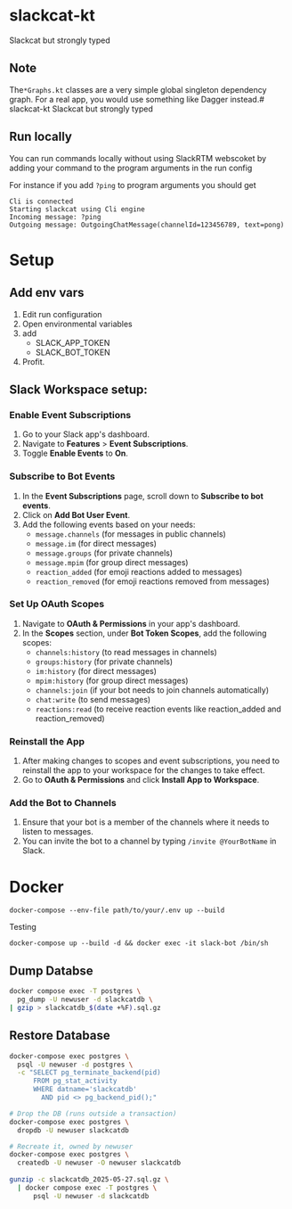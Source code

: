 # slackcat-kt

Slackcat but strongly typed

## Note

The`*Graphs.kt` classes are a very simple global singleton dependency graph. 
For a real app, you would use something like Dagger instead.# slackcat-kt
Slackcat but strongly typed

## Run locally

You can run commands locally without using SlackRTM webscoket by adding your command to the program arguments in the run config

For instance if you add `?ping` to program arguments you should get

```shell
Cli is connected
Starting slackcat using Cli engine
Incoming message: ?ping
Outgoing message: OutgoingChatMessage(channelId=123456789, text=pong)
```


# Setup
## Add env vars

1. Edit run configuration
2. Open environmental variables
3. add
    * SLACK_APP_TOKEN
    * SLACK_BOT_TOKEN
4. Profit.


## Slack Workspace setup:

### Enable Event Subscriptions

1. Go to your Slack app's dashboard.
2. Navigate to **Features** > **Event Subscriptions**.
3. Toggle **Enable Events** to **On**.

### Subscribe to Bot Events

1. In the **Event Subscriptions** page, scroll down to **Subscribe to bot events**.
2. Click on **Add Bot User Event**.
3. Add the following events based on your needs:
    - `message.channels` (for messages in public channels)
    - `message.im` (for direct messages)
    - `message.groups` (for private channels)
    - `message.mpim` (for group direct messages)
    - `reaction_added` (for emoji reactions added to messages)
    - `reaction_removed` (for emoji reactions removed from messages)

### Set Up OAuth Scopes

1. Navigate to **OAuth & Permissions** in your app's dashboard.
2. In the **Scopes** section, under **Bot Token Scopes**, add the following scopes:
    - `channels:history` (to read messages in channels)
    - `groups:history` (for private channels)
    - `im:history` (for direct messages)
    - `mpim:history` (for group direct messages)
    - `channels:join` (if your bot needs to join channels automatically)
    - `chat:write` (to send messages)
    - `reactions:read` (to receive reaction events like reaction_added and reaction_removed)

### Reinstall the App

1. After making changes to scopes and event subscriptions, you need to reinstall the app to your workspace for the changes to take effect.
2. Go to **OAuth & Permissions** and click **Install App to Workspace**.

### Add the Bot to Channels

1. Ensure that your bot is a member of the channels where it needs to listen to messages.
2. You can invite the bot to a channel by typing `/invite @YourBotName` in Slack.



# Docker

```shell
docker-compose --env-file path/to/your/.env up --build
```

Testing
```shell
docker-compose up --build -d && docker exec -it slack-bot /bin/sh
```


## Dump Databse

```bash
docker compose exec -T postgres \
  pg_dump -U newuser -d slackcatdb \
| gzip > slackcatdb_$(date +%F).sql.gz
```

## Restore Database

```bash
docker-compose exec postgres \
  psql -U newuser -d postgres \
  -c "SELECT pg_terminate_backend(pid)
      FROM pg_stat_activity
      WHERE datname='slackcatdb'
        AND pid <> pg_backend_pid();"

# Drop the DB (runs outside a transaction)
docker-compose exec postgres \
  dropdb -U newuser slackcatdb

# Recreate it, owned by newuser
docker-compose exec postgres \
  createdb -U newuser -O newuser slackcatdb
  
gunzip -c slackcatdb_2025-05-27.sql.gz \
  | docker compose exec -T postgres \
      psql -U newuser -d slackcatdb
```
